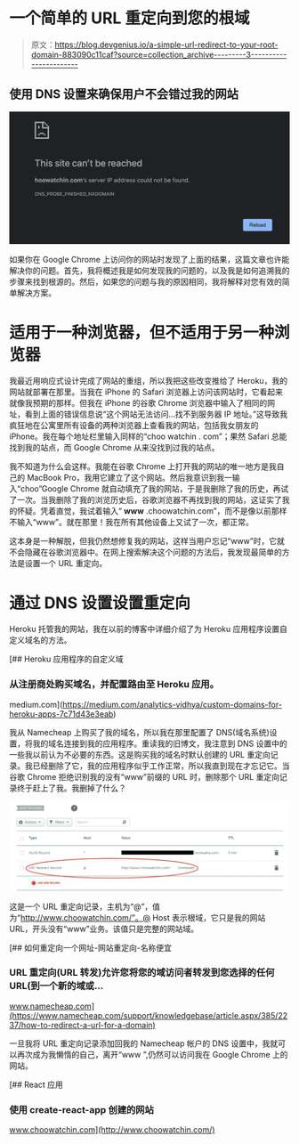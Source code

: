 # 一个简单的 URL 重定向到您的根域

> 原文：<https://blog.devgenius.io/a-simple-url-redirect-to-your-root-domain-883090c11caf?source=collection_archive---------3----------------------->

## 使用 DNS 设置来确保用户不会错过我的网站

![](img/1e9e5ca95ffb646816d32221f49ba61a.png)

如果你在 Google Chrome 上访问你的网站时发现了上面的结果，这篇文章也许能解决你的问题。首先，我将概述我是如何发现我的问题的，以及我是如何追溯我的步骤来找到根源的。然后，如果您的问题与我的原因相同，我将解释对您有效的简单解决方案。

# 适用于一种浏览器，但不适用于另一种浏览器

我最近用响应式设计完成了网站的重组，所以我把这些改变推给了 Heroku，我的网站就部署在那里。当我在 iPhone 的 Safari 浏览器上访问该网站时，它看起来就像我预期的那样。但我在 iPhone 的谷歌 Chrome 浏览器中输入了相同的网址，看到上面的错误信息说“这个网站无法访问…找不到服务器 IP 地址。”这导致我疯狂地在公寓里所有设备的两种浏览器上查看我的网站，包括我女朋友的 iPhone。我在每个地址栏里输入同样的“choo watchin . com”；果然 Safari 总能找到我的站点，而 Google Chrome 从来没找到过我的站点。

我不知道为什么会这样。我能在谷歌 Chrome 上打开我的网站的唯一地方是我自己的 MacBook Pro，我用它建立了这个网站。然后我意识到我一输入“choo”Google Chrome 就自动填充了我的网站，于是我删除了我的历史，再试了一次。当我删除了我的浏览历史后，谷歌浏览器不再找到我的网站，这证实了我的怀疑。凭着直觉，我试着输入“ **www** .choowatchin.com”，而不是像以前那样不输入“www”。就在那里！我在所有其他设备上又试了一次，都正常。

这本身是一种解脱，但我仍然想修复我的网站，这样当用户忘记“www”时，它就不会隐藏在谷歌浏览器中。在网上搜索解决这个问题的方法后，我发现最简单的方法是设置一个 URL 重定向。

# 通过 DNS 设置设置重定向

Heroku 托管我的网站，我在以前的博客中详细介绍了为 Heroku 应用程序设置自定义域名的方法。

[](https://medium.com/analytics-vidhya/custom-domains-for-heroku-apps-7c71d43e3eab) [## Heroku 应用程序的自定义域

### 从注册商处购买域名，并配置路由至 Heroku 应用。

medium.com](https://medium.com/analytics-vidhya/custom-domains-for-heroku-apps-7c71d43e3eab) 

我从 Namecheap 上购买了我的域名，所以我在那里配置了 DNS(域名系统)设置，将我的域名连接到我的应用程序。重读我的旧博文，我注意到 DNS 设置中的一些我以前认为不必要的东西。这是购买我的域名时默认创建的 URL 重定向记录。我已经删除了它，我的应用程序似乎工作正常，所以我直到现在才忘记它。当谷歌 Chrome 拒绝识别我的没有“www”前缀的 URL 时，删除那个 URL 重定向记录终于赶上了我。我删掉了什么？

![](img/0a5793b62c6a1941f256998b8bb84300.png)

这是一个 URL 重定向记录，主机为“@”，值为“http://www.choowatchin.com/”。@ Host 表示根域，它只是我的网站 URL，开头没有“www”业务。该值只是完整的网站域。

[](https://www.namecheap.com/support/knowledgebase/article.aspx/385/2237/how-to-redirect-a-url-for-a-domain) [## 如何重定向一个网址-网站重定向-名称便宜

### URL 重定向(URL 转发)允许您将您的域访问者转发到您选择的任何 URL(到一个新的域或…

www.namecheap.com](https://www.namecheap.com/support/knowledgebase/article.aspx/385/2237/how-to-redirect-a-url-for-a-domain) 

一旦我将 URL 重定向记录添加回我的 Namecheap 帐户的 DNS 设置中，我就可以再次成为我懒惰的自己，离开“www ”,仍然可以访问我在 Google Chrome 上的网站。

 [## React 应用

### 使用 create-react-app 创建的网站

www.choowatchin.com](http://www.choowatchin.com/)